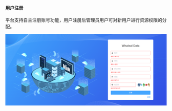 #### 		用户注册

​	平台支持自主注册账号功能，用户注册后管理员用户可对新用户进行资源权限的分配。

![image-20230619154745394](../../../images/whalealDataImages/image-20230619154745394.png)